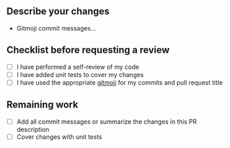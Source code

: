 ## Describe your changes

* Gitmoji commit messages...

## Checklist before requesting a review
<!--
Create a Draft Pull Request until you have completed the checklist below.
After you complete these items, remove this checklist, and click "Ready to Review".
-->

- [ ] I have performed a self-review of my code
- [ ] I have added unit tests to cover my changes
- [ ] I have used the appropriate [gitmoji](https://gitmoji.dev/) for my commits and pull request title

## Remaining work
<!--
Add any dependent pull requests, missing tests, and manual validation, or remaining cleanup that is needed for this pull request to be ready to merge.
After which point, you can decide to remove this section.
-->

- [ ] Add all commit messages or summarize the changes in this PR description
- [ ] Cover changes with unit tests
